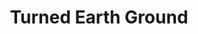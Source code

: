 ---
layout: product
title: "Turned Earth Ground"
price: "1300" 
desc: "Akrilna tekstura 250mL"
img_path: "/assets/img/A.MIG-2103.webp"
brand: "AMMO"
available: false
special_offer: false
new: false
soon: false
cat: "080000"
subcat: "080100"
subsubcat: "080104"
sifra: "A.MIG-2103"
popular: false
spec: false
---